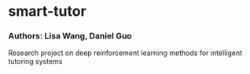 # smart-tutor
### Authors: Lisa Wang, Daniel Guo
Research project on deep reinforcement learning methods for intelligent tutoring systems

